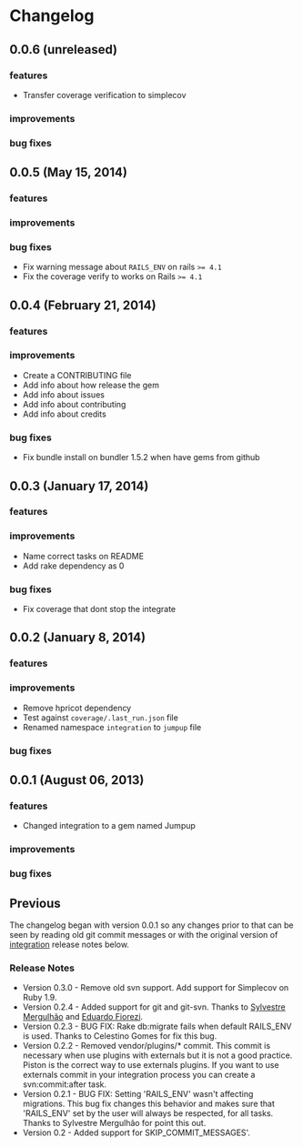 # Changelog

## 0.0.6 (unreleased)

### features
- Transfer coverage verification to simplecov

### improvements

### bug fixes


## 0.0.5 (May 15, 2014)

### features

### improvements

### bug fixes
- Fix warning message about `RAILS_ENV` on rails `>= 4.1`
- Fix the coverage verify to works on Rails `>= 4.1`

## 0.0.4 (February 21, 2014)

### features

### improvements

- Create a CONTRIBUTING file
- Add info about how release the gem
- Add info about issues
- Add info about contributing
- Add info about credits

### bug fixes

- Fix bundle install on bundler 1.5.2 when have gems from github

## 0.0.3 (January 17, 2014)

### features

### improvements

- Name correct tasks on README
- Add rake dependency as 0

### bug fixes

- Fix coverage that dont stop the integrate

## 0.0.2 (January 8, 2014)

### features

### improvements

- Remove hpricot dependency
- Test against ```coverage/.last_run.json``` file
- Renamed namespace `integration` to `jumpup` file

### bug fixes

## 0.0.1 (August 06, 2013)

### features

- Changed integration to a gem named Jumpup

### improvements

### bug fixes

## Previous

The changelog began with version 0.0.1 so any changes prior to that
can be seen by reading old git commit messages or with the original version of [integration](https://github.com/tapajos/integration) release notes below.

### Release Notes

* Version 0.3.0 - Remove old svn support. Add support for Simplecov on Ruby 1.9.
* Version 0.2.4 - Added support for git and git-svn. Thanks to [Sylvestre Mergulhão][sm] and [Eduardo Fiorezi][edu].
* Version 0.2.3 - BUG FIX: Rake db:migrate fails when default RAILS\_ENV is used. Thanks to Celestino Gomes for fix this bug.
* Version 0.2.2 - Removed vendor/plugins/* commit. This commit is necessary when use plugins with externals but it is not a good practice. Piston is the correct way to use externals plugins. If you want to use externals commit in your integration process you can create a svn:commit:after task.
* Version 0.2.1 - BUG FIX: Setting 'RAILS\_ENV' wasn't affecting migrations. This bug fix changes this behavior and makes sure that 'RAILS_ENV' set by the user will always be respected, for all tasks. Thanks to Sylvestre Mergulhão for point this out.
* Version 0.2   - Added support for SKIP\_COMMIT\_MESSAGES'.

[edu]:  http://about.me/eduardofiorezi
[sm]:   https://github.com/mergulhao
